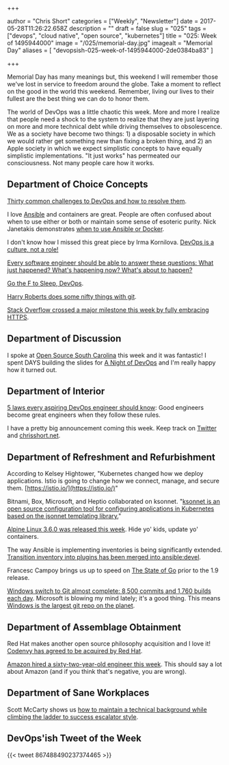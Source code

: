 +++

author = "Chris Short"
categories = ["Weekly", "Newsletter"]
date = 2017-05-28T11:26:22.658Z
description = ""
draft = false
slug = "025"
tags = ["devops", "cloud native", "open source", "kubernetes"]
title = "025: Week of 1495944000"
image = "/025/memorial-day.jpg"
imagealt = "Memorial Day"
aliases = [
    "devopsish-025-week-of-1495944000-2de0384ba83"
]

+++

Memorial Day has many meanings but, this weekend I will remember those we've lost in service to freedom around the globe. Take a moment to reflect on the good in the world this weekend. Remember, living our lives to their fullest are the best thing we can do to honor them.

The world of DevOps was a little chaotic this week. More and more I realize that people need a shock to the system to realize that they are just layering on more and more technical debt while driving themselves to obsolescence. We as a society have become two things: 1) a disposable society in which we would rather get something new than fixing a broken thing, and 2) an Apple society in which we expect simplistic concepts to have equally simplistic implementations. "It just works" has permeated our consciousness. Not many people care how it works.

## Department of Choice Concepts

[Thirty common challenges to DevOps and how to resolve them](https://techbeacon.com/30-common-challenges-devops-how-resolve-them).

I love [Ansible](https://www.ansible.com/) and containers are great. People are often confused about when to use either or both or maintain some sense of esoteric purity. Nick Janetakis demonstrates [when to use Ansible or Docker](https://diveintodocker.com/blog/docker-and-ansible-solve-2-different-problems-and-they-can-be-used-together).

I don't know how I missed this great piece by Irma Kornilova. [DevOps is a culture, not a role!](https://dev.jlelse.eu/devops-is-a-culture-not-a-role-be1bed149b0)

[Every software engineer should be able to answer these questions: What just happened? What's happening now? What's about to happen?](https://thenewstack.io/dev-ops-doesnt-matter-need-observability/)

[Go the F to Sleep, DevOps](https://m.signalvnoise.com/sleep-deprivation-is-not-a-badge-of-honor-f24fbff47a75).

[Harry Roberts does some nifty things with git](https://csswizardry.com/2017/05/little-things-i-like-to-do-with-git/).

[Stack Overflow crossed a major milestone this week by fully embracing HTTPS](https://nickcraver.com/blog/2017/05/22/https-on-stack-overflow/).

## Department of Discussion

I spoke at [Open Source South Carolina](https://www.meetup.com/Open-Source-South-Carolina/events/239747095/) this week and it was fantastic! I spent DAYS building the slides for [A Night of DevOps](https://speakerdeck.com/chrisshort/a-night-of-devops) and I'm really happy how it turned out.

## Department of Interior

[5 laws every aspiring DevOps engineer should know](https://opensource.com/open-organization/17/5/5-devops-laws): Good engineers become great engineers when they follow these rules.

I have a pretty big announcement coming this week. Keep track on [Twitter](https://twitter.com/ChrisShort) and [chrisshort.net](https://chrisshort.net/).

## Department of Refreshment and Refurbishment

According to Kelsey Hightower, "Kubernetes changed how we deploy applications. Istio is going to change how we connect, manage, and secure them. [https://istio.io/](https://istio.io/)"

Bitnami, Box, Microsoft, and Heptio collaborated on ksonnet. "[ksonnet is an open source configuration tool for configuring applications in Kubernetes based on the jsonnet templating library.](http://blog.bitnami.com/2017/05/ksonnet-open-source.html)"

[Alpine Linux 3.6.0 was released this week](https://alpinelinux.org/posts/Alpine-3.6.0-released.html). Hide yo' kids, update yo' containers.

The way Ansible is implementing inventories is being significantly extended. [Transition inventory into plugins has been merged into ansible:devel](https://github.com/ansible/ansible/pull/23001).

Francesc Campoy brings us up to speed on [The State of Go](https://talks.golang.org/2017/state-of-go-may.slide) prior to the 1.9 release.

[Windows switch to Git almost complete: 8,500 commits and 1,760 builds each day](https://arstechnica.com/information-technology/2017/05/90-of-windows-devs-now-using-git-creating-1760-windows-builds-per-day/). Microsoft is blowing my mind lately; it's a good thing. This means [Windows is the largest git repo on the planet](https://blogs.msdn.microsoft.com/bharry/2017/05/24/the-largest-git-repo-on-the-planet/).

## Department of Assemblage Obtainment

Red Hat makes another open source philosophy acquisition and I love it! [Codenvy has agreed to be acquired by Red Hat](https://www.redhat.com/en/about/press-releases/red-hat-acquire-codenvy-provider-agile-and-cloud-native-development-tools).

[Amazon hired a sixty-two-year-old engineer this week](https://venturebeat.com/2017/05/22/aws-signs-java-father-james-gosling/). This should say a lot about Amazon (and if you think that's negative, you are wrong).

## Department of Sane Workplaces

Scott McCarty shows us [how to maintain a technical background while climbing the ladder to success escalator style](https://opensource.com/article/17/5/how-stay-technical-while-becoming-business-savvy).

## DevOps'ish Tweet of the Week

{{< tweet 867488490237374465 >}}
